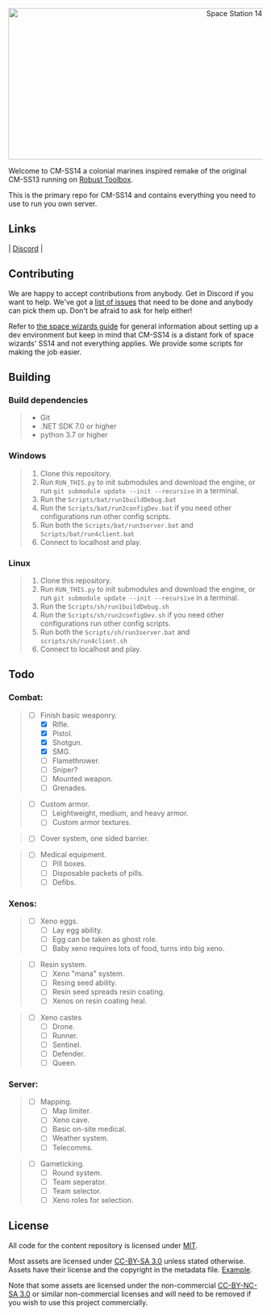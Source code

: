 <p align="center"> <img alt="Space Station 14" width="880" height="300" src="https://raw.githubusercontent.com/space-wizards/asset-dump/de329a7898bb716b9d5ba9a0cd07f38e61f1ed05/github-logo.svg" /></p>

Welcome to CM-SS14 a colonial marines inspired remake of the original CM-SS13 running on [Robust Toolbox](https://github.com/space-wizards/RobustToolbox).

This is the primary repo for CM-SS14 and contains everything you need to use to run you own server.

## Links

| [Discord](https://discord.gg/49KeKwXc8g) |

<!-- ## Documentation/Wiki -->

<!-- Our [docs site](https://docs.spacestation14.io/) has documentation on SS14s content, engine, game design and more. We also have lots of resources for new contributors to the project. -->

## Contributing

We are happy to accept contributions from anybody. Get in Discord if you want to help. We've got a [list of issues](https://github.com/Park-Station/CM-SS14/issues) that need to be done and anybody can pick them up. Don't be afraid to ask for help either!

Refer to [the space wizards guide](https://docs.spacestation14.io/getting-started/dev-setup) for general information about setting up a dev environment but keep in mind that CM-SS14 is a distant fork of space wizards' SS14 and not everything applies. We provide some scripts for making the job easier.

## Building

### Build dependencies

> - Git
> - .NET SDK 7.0 or higher
> - python 3.7 or higher


### Windows

> 1. Clone this repository.
> 2. Run `RUN_THIS.py` to init submodules and download the engine, or run `git submodule update --init --recursive` in a terminal.
> 3. Run the `Scripts/bat/run1buildDebug.bat`
> 4. Run the `Scripts/bat/run2configDev.bat` if you need other configurations run other config scripts.
> 5. Run both the `Scripts/bat/run3server.bat` and `Scripts/bat/run4client.bat`
> 6. Connect to localhost and play.

### Linux

> 1. Clone this repository.
> 2. Run `RUN_THIS.py` to init submodules and download the engine, or run `git submodule update --init --recursive` in a terminal.
> 3. Run the `Scripts/sh/run1buildDebug.sh`
> 4. Run the `Scripts/sh/run2configDev.sh` if you need other configurations run other config scripts.
> 5. Run both the `Scripts/sh/run3server.bat` and `scripts/sh/run4client.sh`
> 6. Connect to localhost and play.

## Todo
### Combat:
>    - [ ] Finish basic weaponry.
>        - [X] Rifle.
>        - [X] Pistol.
>        - [X] Shotgun.
>        - [X] SMG.
>        - [ ] Flamethrower.
>        - [ ] Sniper?
>        - [ ] Mounted weapon.
>        - [ ] Grenades.

>    - [ ] Custom armor.
>        - [ ] Leightweight, medium, and heavy armor.
>        - [ ] Custom armor textures.

>    - [ ] Cover system, one sided barrier.

>    - [ ] Medical equipment.
>        - [ ] Pill boxes.
>        - [ ] Disposable packets of pills.
>        - [ ] Defibs.


### Xenos:
>    - [ ] Xeno eggs.
>        - [ ] Lay egg ability.
>        - [ ] Egg can be taken as ghost role.
>        - [ ] Baby xeno requires lots of food, turns into big xeno.

>    - [ ] Resin system.
>        - [ ] Xeno "mana" system.
>        - [ ] Resing seed ability.
>        - [ ] Resin seed spreads resin coating.
>        - [ ] Xenos on resin coating heal.

>    - [ ] Xeno castes
>        - [ ] Drone.
>        - [ ] Runner.
>        - [ ] Sentinel.
>        - [ ] Defender.
>        - [ ] Queen.


### Server:
>    - [ ] Mapping.
>        - [ ] Map limiter.
>        - [ ] Xeno cave.
>        - [ ] Basic on-site medical.
>        - [ ] Weather system.
>        - [ ] Telecomms.

>    - [ ] Gameticking.
>        - [ ] Round system.
>        - [ ] Team seperator.
>        - [ ] Team selector.
>        - [ ] Xeno roles for selection.

## License

All code for the content repository is licensed under [MIT](https://github.com/space-wizards/space-station-14/blob/master/LICENSE.TXT).

Most assets are licensed under [CC-BY-SA 3.0](https://creativecommons.org/licenses/by-sa/3.0/) unless stated otherwise. Assets have their license and the copyright in the metadata file. [Example](https://github.com/space-wizards/space-station-14/blob/master/Resources/Textures/Objects/Tools/crowbar.rsi/meta.json).

Note that some assets are licensed under the non-commercial [CC-BY-NC-SA 3.0](https://creativecommons.org/licenses/by-nc-sa/3.0/) or similar non-commercial licenses and will need to be removed if you wish to use this project commercially.
